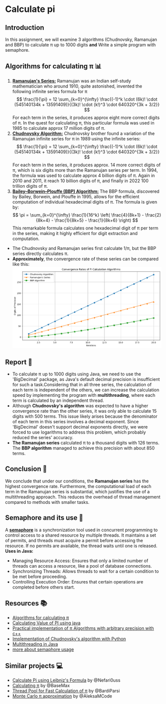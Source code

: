 # Calculate pi


## Introduction
In this assignment, we will examine 3 algorithms (Chudnovsky, Ramanujan and BBP) to calculate π up to 1000 digits
**and** Write a simple program with semaphore.
## Algorithms for calculating π 📊
1. [**Ramanujan's Series:**](https://en.wikipedia.org/wiki/Ramanujan%E2%80%93Sato_series)
   Ramanujan was an Indian self-study mathematician who around 1910, quite astonished, invented the following infinite series formula for π
   $$
   \frac{1}{\pi} = 12 \sum_{k=0}^{\infty} \frac{(-1)^k \cdot (6k)! \cdot (545140134k + 13591409)}{(3k)! \cdot (k!)^3 \cdot 640320^{3k + 3/2}}
   $$
For each term in the series, it produces approx eight more correct digits of π.
In the quest for calculating π, this particular formula was used in 1985 to calculate approx 17 million digits of π.
2. [**Chudnovsky Algorithm:**](https://en.wikipedia.org/wiki/Chudnovsky_algorithm)
   Chudnovsky brother found a variation of the Ramanujan infinite series for π in 1989 using the infinite series:
   $$
   \frac{1}{\pi} = 12 \sum_{k=0}^{\infty} \frac{(-1)^k \cdot (6k)! \cdot (545140134k + 13591409)}{(3k)! \cdot (k!)^3 \cdot 640320^{3k + 3/2}}
   $$ 
For each term in the series, it produces approx. 14 more correct digits of π, 
which is six digits more than the Ramanujan series per term. In 1994, the formula was used to calculate approx 4 billion digits of π. 
Again in 2010 and 2011, it reach 10 billion digits of π, and finally in 2022 100 trillion digits of π.
3. [**Bailey–Borwein–Plouffe (BBP) Algorithm:**](https://en.wikipedia.org/wiki/Bailey%E2%80%93Borwein%E2%80%93Plouffe_formula)
The BBP formula, discovered by Bailey, Borwein, and Plouffe in 1995, allows for the efficient computation of individual hexadecimal digits of π.
The formula is given by:
   $$
   \pi = \sum_{k=0}^{\infty} \frac{1}{16^k} \left( \frac{4}{8k+1} - \frac{2}{8k+4} - \frac{1}{8k+5} - \frac{1}{8k+6} \right)
   $$
   This remarkable formula calculates one hexadecimal digit of π per term in the series, making it highly efficient for digit extraction and computation.

* The Chudnovsky and Ramanujan series first calculate 1/π, but the BBP series directly calculates π.
* **Approximately**, the convergence rate of these series can be compared like this:
![Comparison of convergence rates](Comparison.png)

## Report 📝
- To calculate π up to 1000 digits using Java, we need to use the 'BigDecimal' package, as Java's default decimal precision is insufficient for such a task.Considering that in all three series, the calculation of each term is independent of the others, we can increase the calculation speed by implementing the program with **multithreading**, where each term is calculated by an independent thread.
- Although **Chudnovsky's algorithm** was expected to have a higher convergence rate than the other series, it was only able to calculate 15 digits with 500 terms. This issue likely arises because the denominator of each term in this series involves a decimal exponent. Since 'BigDecimal' doesn't support decimal exponents directly, we were forced to use logarithms to address this problem, which probably reduced the series' accuracy.
- **The Ramanujan series** calculated π to a thousand digits with 126 terms. The **BBP algorithm** managed to achieve this precision with about 850 terms.

## Conclusion 🎯
We conclude that under our conditions, the **Ramanujan series** has the highest convergence rate. Furthermore, the computational load of each term in the Ramanujan series is substantial, which justifies the use of a multithreading approach. This reduces the overhead of thread management compared to methods with smaller tasks.

## Semaphore and its use 🧐
A [**semaphore**](https://www.geeksforgeeks.org/semaphore-in-java/) is a synchronization tool used in concurrent programming to control access to a shared resource by multiple threads.
It maintains a set of permits, and threads must acquire a permit before accessing the resource. If no permits are available, the thread waits until one is released.
**Uses in Java:**
* Managing Resource Access: Ensures that only a limited number of threads can access a resource, like a pool of database connections.
* Synchronizing Threads: Allows threads to wait for a certain condition to be met before proceeding.
* Controlling Execution Order: Ensures that certain operations are completed before others start.

## Resources 📚
* [Algorithms for calculating π](https://en.wikipedia.org/wiki/Approximations_of_%CF%80)
* [Calculating Value of PI using java](https://connect2grp.medium.com/java-calculate-value-of-pi-using-math-formulas-part-1-66362755b998)
* [Practical implementation of π Algorithms with arbitrary precision with c++](https://www.researchgate.net/publication/334389278_Practical_implementation_of_p_Algorithms_with_arbitrary_precision)
* [Implementation of Chudnovsky's algorithm with Python](https://www.craig-wood.com/nick/articles/pi-chudnovsky/)
* [Multithreading in Java](https://www.simplilearn.com/tutorials/java-tutorial/multithreading-in-java)
* [more about semaphore usage](https://www.linkedin.com/pulse/what-semaphore-when-use-a-n-m-bazlur-rahman)

## Similar projects 💻
* [Calculate Pi using Leibniz's Formula](https://github.com/Nefari0uss/calculate-pi) by @Nefari0uss
* [Calculating π](https://github.com/BaseMax/pi) by @BaseMax
* [Thread Pool for Fast Calculation of π](https://github.com/BardiParsi/piCalculator) by @BardiParsi
* [Monte Carlo π approximation](https://github.com/AleksaMCode/monte-carlo-pi-approximation) by @AleksaMCode

